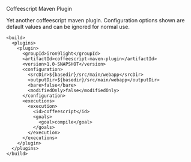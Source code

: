 Coffeescript Maven Plugin

Yet another coffeescript maven plugin.
Configuration options shown are default values and can be ignored for normal use.

    <build>
      <plugins>
        <plugin>
          <groupId>iron9light</groupId>
          <artifactId>coffeescript-maven-plugin</artifactId>
          <version>1.0-SNAPSHOT</version>
          <configuration>
            <srcDir>${basedir}/src/main/webapp</srcDir>
            <outputDir>${basedir}/src/main/webapp</outputDir>
            <bare>false</bare>
            <modifiedOnly>false</modifiedOnly>
          </configuration>
          <executions>
            <execution>
              <id>coffeescript</id>
              <goals>
                <goal>compile</goal>
              </goals>
            </execution>
          </executions>
        </plugin>
      </plugins>
    </build>
